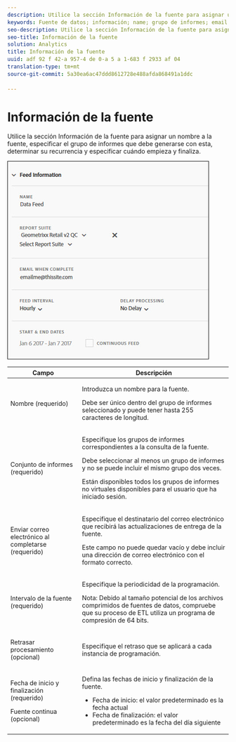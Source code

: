 ```yaml
---
description: Utilice la sección Información de la fuente para asignar un nombre a la fuente, especificar el grupo de informes que debe generarse con esta, determinar su recurrencia y especificar cuándo empieza y finaliza.
keywords: Fuente de datos; información; name; grupo de informes; email when complete; email; intervalo; feed; retrasar procesamiento; delay; start; end; date; fuente continua
seo-description: Utilice la sección Información de la fuente para asignar un nombre a la fuente, especificar el grupo de informes que debe generarse con esta, determinar su recurrencia y especificar cuándo empieza y finaliza.
seo-title: Información de la fuente
solution: Analytics
title: Información de la fuente
uuid: adf 92 f 42-a 957-4 de 0-a 5 a 1-683 f 2933 af 04
translation-type: tm+mt
source-git-commit: 5a30ea6ac47ddd8612728e488afda868491a1ddc

---
```



# Información de la fuente

Utilice la sección Información de la fuente para asignar un nombre a la fuente, especificar el grupo de informes que debe generarse con esta, determinar su recurrencia y especificar cuándo empieza y finaliza.

![](assets/feed-info.jpg)

<table id="table_C98C7C3CE4194BEF819E792793EBC517">
 <thead>
  <tr>
   <th colname="col1" class="entry"> Campo </th>
   <th colname="col2" class="entry"> Descripción </th>
  </tr>
 </thead>
 <tbody> 
  <tr> 
   <td colname="col1"> <p>Nombre (requerido) </p> </td>
   <td colname="col2"> <p>Introduzca un nombre para la fuente. </p> <p>Debe ser único dentro del grupo de informes seleccionado y puede tener hasta 255 caracteres de longitud. </p> </td>
  </tr>
  <tr>
   <td colname="col1"> <p>Conjunto de informes (requerido) </p> </td>
   <td colname="col2"> <p>Especifique los grupos de informes correspondientes a la consulta de la fuente. </p> <p>Debe seleccionar al menos un grupo de informes y no se puede incluir el mismo grupo dos veces. </p> <p>Están disponibles todos los grupos de informes no virtuales disponibles para el usuario que ha iniciado sesión. </p></td>
  </tr>
  <tr>
   <td colname="col1"> <p>Enviar correo electrónico al completarse (requerido) </p> </td>
   <td colname="col2"> <p>Especifique el destinatario del correo electrónico que recibirá las actualizaciones de entrega de la fuente. </p> <p>Este campo no puede quedar vacío y debe incluir una dirección de correo electrónico con el formato correcto. </p> </td>
  </tr>
  <tr>
   <td colname="col1"> <p>Intervalo de la fuente (requerido) </p> </td>
   <td colname="col2"> <p>Especifique la periodicidad de la programación. </p> <p>Nota: Debido al tamaño potencial de los archivos comprimidos de fuentes de datos, compruebe que su proceso de ETL utiliza un programa de compresión de 64 bits. </p> </td>
  </tr>
  <tr>
   <td colname="col1"> <p>Retrasar procesamiento (opcional) </p> </td>
   <td colname="col2"> <p>Especifique el retraso que se aplicará a cada instancia de programación. </p> </td>
  </tr>
  <tr>
   <td colname="col1"> <p>Fecha de inicio y finalización (requerido) </p> <p>Fuente continua (opcional) </p> </td>
   <td colname="col2"> <p>Defina las fechas de inicio y finalización de la fuente. </p> <p>
     <ul id="ul_509977336CD34032924B48E043E8CBC7">
      <li id="li_BFB5B6ADCB184D839C9BA42DB3DCAF32">Fecha de inicio: el valor predeterminado es la fecha actual </li>
      <li id="li_34F8DB45D9B54076840D1A0B782812D3">Fecha de finalización: el valor predeterminado es la fecha del día siguiente </li>
     </ul>
     </p> </td>
  </tr>
 </tbody>
</table>